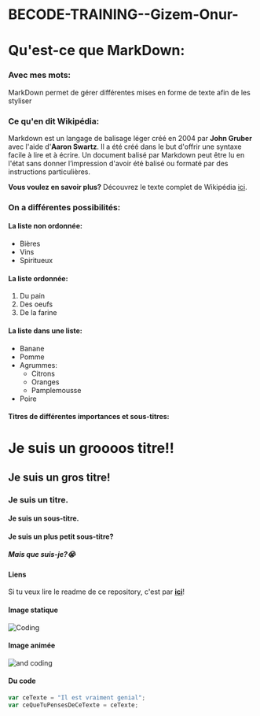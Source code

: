 # BECODE-TRAINING--Gizem-Onur-

# Qu'est-ce que MarkDown:

### Avec mes mots:

MarkDown permet de gérer différentes mises en forme de texte afin de les styliser

### Ce qu'en dit Wikipédia:

Markdown est un langage de balisage léger créé en 2004 par **John Gruber** avec l'aide d'**Aaron Swartz**. Il a été créé dans le but d'offrir une syntaxe facile à lire et à écrire. Un document balisé par Markdown peut être lu en l'état sans donner l’impression d'avoir été balisé ou formaté par des instructions particulières.

**Vous voulez en savoir plus?**
Découvrez le texte complet de Wikipédia [ici](https://fr.wikipedia.org/wiki/Markdown).

### On a différentes possibilités:

#### La liste non ordonnée:

- Bières
- Vins
- Spiritueux

#### La liste ordonnée:

1. Du pain
2. Des oeufs
3. De la farine

#### La liste dans une liste:

- Banane
- Pomme
- Agrummes:
  - Citrons
  - Oranges
  - Pamplemousse
- Poire

#### Titres de différentes importances et sous-titres:

# Je suis un groooos titre!!

## Je suis un gros titre!

### Je suis un titre.

#### Je suis un sous-titre.

#### Je suis un plus petit sous-titre?

##### Mais que suis-je?😭

#### Liens

Si tu veux lire le readme de ce repository, c'est par **[ici](https://github.com/ClaraCliment/exercise-markdown/blob/main/README.md)**!

#### Image statique

![Coding](https://www.thecoderpedia.com/wp-content/uploads/2020/06/Programming-Memes-Programmer-while-sleeping.jpg)

#### Image animée

![and coding](https://media.giphy.com/media/zOvBKUUEERdNm/giphy.gif)

#### Du code

```javascript
var ceTexte = "Il est vraiment genial";
var ceQueTuPensesDeCeTexte = ceTexte;
```

